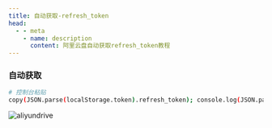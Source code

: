 ```yaml
---
title: 自动获取-refresh_token
head:
  - - meta
    - name: description
      content: 阿里云盘自动获取refresh_token教程
---
```


### 自动获取

<Links :items="[
{ name: '登录阿里云盘', icon:'https://i.theojs.cn/logo/alipan.svg',link: 'https://www.aliyundrive.com/drive/' },
]" />

```sh
# 控制台粘贴
copy(JSON.parse(localStorage.token).refresh_token); console.log(JSON.parse(localStorage.token).refresh_token);
```

![aliyundrive](https://github.com/mrabit/aliyundriveDailyCheck/raw/master/assets/refresh_token_1.png '自动获取 - refresh_token')

